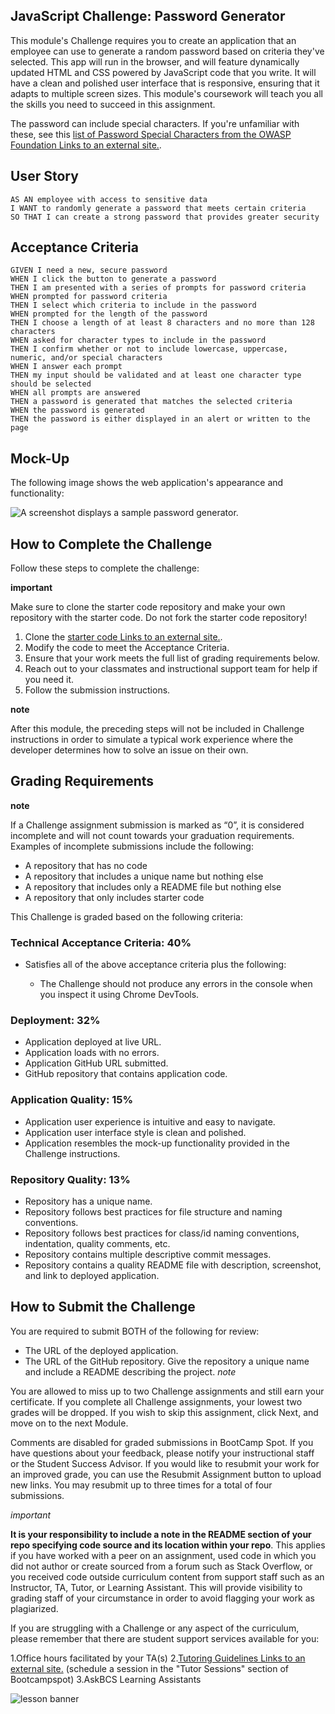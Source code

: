 ## JavaScript Challenge: Password Generator

This module's Challenge requires you to create an application that an employee can use to generate a random password based on criteria they've selected. This app will run in the browser, and will feature dynamically updated HTML and CSS powered by JavaScript code that you write. It will have a clean and polished user interface that is responsive, ensuring that it adapts to multiple screen sizes. This module's coursework will teach you all the skills you need to succeed in this assignment.

The password can include special characters. If you're unfamiliar with these, see this [list of Password Special Characters from the OWASP Foundation Links to an external site.](https://www.owasp.org/index.php/Password_special_characters).

## User Story

    AS AN employee with access to sensitive data
    I WANT to randomly generate a password that meets certain criteria
    SO THAT I can create a strong password that provides greater security

## Acceptance Criteria

    GIVEN I need a new, secure password
    WHEN I click the button to generate a password
    THEN I am presented with a series of prompts for password criteria
    WHEN prompted for password criteria
    THEN I select which criteria to include in the password
    WHEN prompted for the length of the password
    THEN I choose a length of at least 8 characters and no more than 128 characters
    WHEN asked for character types to include in the password
    THEN I confirm whether or not to include lowercase, uppercase, numeric, and/or special characters
    WHEN I answer each prompt
    THEN my input should be validated and at least one character type should be selected
    WHEN all prompts are answered
    THEN a password is generated that matches the selected criteria
    WHEN the password is generated
    THEN the password is either displayed in an alert or written to the page

## Mock-Up

The following image shows the web application's appearance and functionality:

![A screenshot displays a sample password generator.](https://bootcampspot.instructure.com/courses/4282/files/2934481/preview)

## How to Complete the Challenge

Follow these steps to complete the challenge:

**important**

Make sure to clone the starter code repository and make your own repository with the starter code. Do not fork the starter code repository!

1.  Clone the [starter code Links to an external site.](https://github.com/coding-boot-camp/friendly-parakeet).
2.  Modify the code to meet the Acceptance Criteria.
3.  Ensure that your work meets the full list of grading requirements below.
4.  Reach out to your classmates and instructional support team for help if you need it.
5.  Follow the submission instructions.

**note**

After this module, the preceding steps will not be included in Challenge instructions in order to simulate a typical work experience where the developer determines how to solve an issue on their own.

## Grading Requirements

**note**

If a Challenge assignment submission is marked as “0”, it is considered incomplete and will not count towards your graduation requirements. Examples of incomplete submissions include the following:

- A repository that has no code
- A repository that includes a unique name but nothing else
- A repository that includes only a README file but nothing else
- A repository that only includes starter code

This Challenge is graded based on the following criteria:

### Technical Acceptance Criteria: 40%

- Satisfies all of the above acceptance criteria plus the following:

  - The Challenge should not produce any errors in the console when you inspect it using Chrome DevTools.

### Deployment: 32%

- Application deployed at live URL.
- Application loads with no errors.
- Application GitHub URL submitted.
- GitHub repository that contains application code.

### Application Quality: 15%

- Application user experience is intuitive and easy to navigate.
- Application user interface style is clean and polished.
- Application resembles the mock-up functionality provided in the Challenge instructions.

### Repository Quality: 13%

- Repository has a unique name.
- Repository follows best practices for file structure and naming conventions.
- Repository follows best practices for class/id naming conventions, indentation, quality comments, etc.
- Repository contains multiple descriptive commit messages.
- Repository contains a quality README file with description, screenshot, and link to deployed application.

## How to Submit the Challenge

You are required to submit BOTH of the following for review:

- The URL of the deployed application.
- The URL of the GitHub repository. Give the repository a unique name and include a README describing the project.
  _note_

You are allowed to miss up to two Challenge assignments and still earn your certificate. If you complete all Challenge assignments, your lowest two grades will be dropped. If you wish to skip this assignment, click Next, and move on to the next Module.

Comments are disabled for graded submissions in BootCamp Spot. If you have questions about your feedback, please notify your instructional staff or the Student Success Advisor. If you would like to resubmit your work for an improved grade, you can use the Resubmit Assignment button to upload new links. You may resubmit up to three times for a total of four submissions.

_important_

**It is your responsibility to include a note in the README section of your repo specifying code source and its location within your repo**. This applies if you have worked with a peer on an assignment, used code in which you did not author or create sourced from a forum such as Stack Overflow, or you received code outside curriculum content from support staff such as an Instructor, TA, Tutor, or Learning Assistant. This will provide visibility to grading staff of your circumstance in order to avoid flagging your work as plagiarized.

If you are struggling with a Challenge or any aspect of the curriculum, please remember that there are student support services available for you:

1.Office hours facilitated by your TA(s) 2.[Tutoring Guidelines Links to an external site.](https://docs.google.com/document/d/1hTldEfWhX21B_Vz9ZentkPeziu4pPfnwiZbwQB27E90/edit?usp=sharing) (schedule a session in the "Tutor Sessions" section of Bootcampspot)
3.AskBCS Learning Assistants

![lesson banner](https://bootcampspot.instructure.com/courses/4282/files/2934883/preview)
